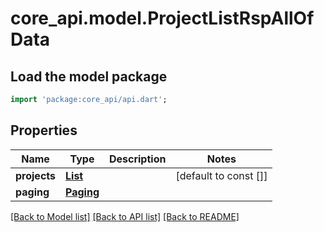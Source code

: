 # core_api.model.ProjectListRspAllOfData

## Load the model package
```dart
import 'package:core_api/api.dart';
```

## Properties
Name | Type | Description | Notes
------------ | ------------- | ------------- | -------------
**projects** | [**List<Project>**](Project.md) |  | [default to const []]
**paging** | [**Paging**](Paging.md) |  | 

[[Back to Model list]](../README.md#documentation-for-models) [[Back to API list]](../README.md#documentation-for-api-endpoints) [[Back to README]](../README.md)


